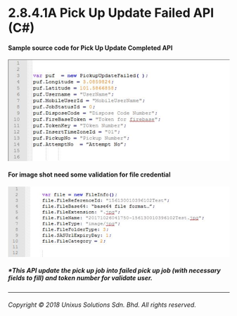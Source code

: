 # 2.8.4.1A Pick Up Update Failed API \(C\#\)

#### Sample source code for Pick Up Update Completed API

![](/assets/pickupdafa.JPG)

#### For image shot need some validation for file credential

![](/assets/fileinfor.JPG)

##### \*This API update the pick up job into failed pick up job (with necessary fields to fill) and token number for validate user.

---

###### Copyright © 2018 Unixus Solutions Sdn. Bhd. All rights reserved.



